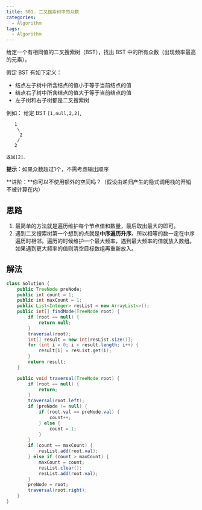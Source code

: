 ```yaml
---
title: 501. 二叉搜索树中的众数
categories:
  - Algorithm
tags:
  - Algorithm
---
```


给定一个有相同值的二叉搜索树（BST），找出 BST 中的所有众数（出现频率最高的元素）。

假定 BST 有如下定义：

- 结点左子树中所含结点的值小于等于当前结点的值
- 结点右子树中所含结点的值大于等于当前结点的值
- 左子树和右子树都是二叉搜索树

例如：
给定 BST `[1,null,2,2]`,

```
   1
    \
     2
    /
   2
```

`返回[2]`.

**提示**：如果众数超过1个，不需考虑输出顺序

**进阶：**你可以不使用额外的空间吗？（假设由递归产生的隐式调用栈的开销不被计算在内）

## 思路

1. 最简单的方法就是遍历维护每个节点值和数量，最后取出最大的即可。
2. 遇到二叉搜索树第一个想到的点就是**中序遍历升序**。所以相等的数一定在中序遍历时相邻。遍历的时候维护一个最大频率，遇到最大频率的值就放入数组。如果遇到更大频率的值则清空目标数组再重新放入。

## 解法

```java
class Solution {
    public TreeNode preNode;
    public int count = 1;
    public int maxCount = 1;
    public List<Integer> resList = new ArrayList<>();
    public int[] findMode(TreeNode root) {
        if (root == null) {
            return null;
        }
        traversal(root);
        int[] result = new int[resList.size()];
        for (int i = 0; i < result.length; i++) {
            result[i] = resList.get(i);
        }
        return result;
    }

    public void traversal(TreeNode root) {
        if (root == null) {
            return;
        }
        traversal(root.left);
        if (preNode != null) {
            if (root.val == preNode.val) {
                count++;
            } else {
                count = 1;
            }
        }
        if (count == maxCount) {
            resList.add(root.val);
        } else if (count > maxCount) {
            maxCount = count;
            resList.clear();
            resList.add(root.val);
        }
        preNode = root;
        traversal(root.right);
    }
}
```


